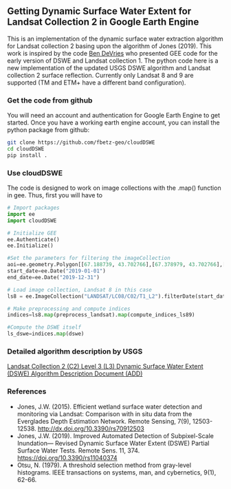 ## Getting Dynamic Surface Water Extent for Landsat Collection 2 in Google Earth Engine
This is an implementation of the dynamic surface water extraction algorithm for Landsat
collection 2 basing upon the algorithm of Jones (2019). This work is inspired by 
the code [Ben DeVries](https://github.com/bendv/eedswe/) who presented GEE code for 
the early version of DSWE and Landsat collection 1. The python code here is a new
implementation of the updated USGS DSWE algorithm and Landsat collection 2 
surface reflection. Currently only Landsat 8 and 9 are supported 
(TM and ETM+ have a different band configuration). 


### Get the code from github
You will need an account and authentication for Google Earth Engine 
to get started. Once you have a working earth engine account, you can install
the python package from github:

```bash
git clone https://github.com/fbetz-geo/cloudDSWE
cd cloudDSWE
pip install .
```

### Use cloudDSWE
The code is designed to work on image collections with the 
.map() function in gee. Thus, first you will have to

```python
# Import packages
import ee
import cloudDSWE

# Initialize GEE
ee.Authenticate()
ee.Initialize()

#Set the parameters for filtering the imageCollection
aoi=ee.geometry.Polygon[[67.188739, 43.702766],[67.378979, 43.702766],[67.378979, 43.836892],[67.188739, 43.836892],[67.188739, 43.702766]]
start_date=ee.Date("2019-01-01")
end_date=ee.Date("2019-12-31")

# Load image collection, Landsat 8 in this case 
ls8 = ee.ImageCollection("LANDSAT/LC08/C02/T1_L2").filterDate(start_date,end_date).filterBounds(aoi)

# Make preprocessing and compute indices
indices=ls8.map(preprocess_landsat).map(compute_indices_ls89)

#Compute the DSWE itself
ls_dswe=indices.map(dswe)
```
### Detailed algorithm description by USGS

[Landsat Collection 2 (C2) Level 3 (L3) Dynamic Surface Water Extent (DSWE) Algorithm Description Document (ADD) ](https://d9-wret.s3.us-west-2.amazonaws.com/assets/palladium/production/s3fs-public/media/files/LSDS-2084_LandsatC2_L3_DSWE_ADD-v1.pdf)

### References

- Jones, J.W. (2015). Efficient wetland surface water detection and monitoring via
Landsat: Comparison with in situ data from the Everglades Depth Estimation Network.
Remote Sensing, 7(9), 12503-12538. http://dx.doi.org/10.3390/rs70912503
- Jones, J.W. (2019). Improved Automated Detection of Subpixel-Scale Inundation—
Revised Dynamic Surface Water Extent (DSWE) Partial Surface Water Tests. Remote
Sens. 11, 374. https://doi.org/10.3390/rs11040374
- Otsu, N. (1979). A threshold selection method from gray-level histograms. IEEE
transactions on systems, man, and cybernetics, 9(1), 62-66.